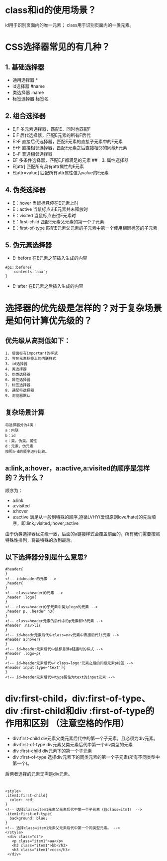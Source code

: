 # class和id的使用场景？
id用于识别页面内的唯一元素；
class用于识别页面内的一类元素。
# CSS选择器常见的有几种？
## 1. 基础选择器
* 通用选择器 *
* id选择器 #name
* 类选择器 .name
* 标签选择器 标签名
## 2. 组合选择器
* E,F 多元素选择器，匹配E，同时也匹配F
* E F 后代选择器，匹配E元素的所有F后代
* E>F 直接后代选择器，匹配E元素的直接子元素中的F元素
* E+F 直接相邻选择器，匹配E元素之后直接相邻的同级F元素
* E~F 普通相邻选择器
* EF 多条件选择器，匹配E,F都满足的元素
##　3. 属性选择器
* E[attr] 匹配所有具有attr属性的E元素
* E[attr=value] 匹配所有attr属性值为value的E元素
## 4. 伪类选择器
* E：hover 当鼠标悬停在E元素上时
* E：active 当鼠标点击E元素并未释放时
* E：visited 当鼠标点击过E元素时
* E：first-child 匹配E元素父元素的第一个子元素
* E：first-of-type 匹配E元素父元素的子元素中第一个使用相同标签的子元素
## 5. 伪元素选择器
* E::before 在E元素之前插入生成的内容
```
#p1::before{
    contents:'aaa';
}
```
* E::after 在E元素之后插入生成的内容
# 选择器的优先级是怎样的？对于复杂场景是如何计算优先级的？
## 优先级从高到低如下：
```
1. 后面标有important的样式
2. 写在元素标签上的内联样式
3. id选择器
4. 类选择器
5. 伪类选择器
6. 属性选择器
7. 标签选择器
8. 通配符选择器
9. 浏览器默认
```
## 复杂场景计算
```
将选择器分为4类：
a：内联
b：id
c：类，伪类，属性
d：元素，伪元素
按照a-d的顺序进行比较。

```
## a:link,a:hover，a:active,a:visited的顺序是怎样的？为什么？
顺序为：
* a:link
* a:visited
* a:hover
* a:active
满足从一般到特殊的顺序,遵循LVHY(爱恨原则love/hate)的先后顺序，即:link,:visited,:hover,:active

由于伪类选择器优先级一致，后面的a链接样式会覆盖前面的，所有我们需要按照特殊性排列，将最特殊的放到最后。
## 以下选择器分别是什么意思?
```
#header{    
}
<!-- id=header的元素 -->
.header{
}
<!-- class=header的元素 -->
.header .logo{
}
<!-- class=header的子元素中类为logo的元素 -->
.header p, .header h3{
}
<!-- class=header元素的后代中的p元素和h3元素 -->
#header .nav>li{
}
<!-- id=headr元素后代中class=nav元素中直接后代li元素 -->
#header a:hover{
}
<!-- id=header元素后代中鼠标悬浮a链接时的样式 -->
#header .logo~p{
}
<!-- id=header元素后代中'class=logo'元素之后的同级元素p标签 -->
#header input[type='text']{
}
<!-- id=header元素后代中type属性为text的input元素 -->
```
# div:first-child，div:first-of-type、div :first-child和div :first-of-type的作用和区别 （注意空格的作用）
* div:first-child div元素父类元素后代中的第一个子元素，且必须为div元素。
* div:first-of-type div元素父类元素后代中第一个div类型的元素
* div :first-child div元素下的第一个子元素
* div :first-of-type 选择div元素下的同类元素的第一个子元素(所有不同类型中第一个)。

后两者选择的元素无需是div元素。
# 
```
<style>
.item1:first-child{
  color: red;
}
<!-- 选择class=item1元素父元素后代中第一个子元素（且class=itm1） -->
.item1:first-of-type{
  background: blue;
}
<!-- 选择class=item1元素父元素后代中第一个同类型元素。 -->
</style>
 <div class="ct">
   <p class="item1">aa</p>
   <h3 class="item1">bb</h3>
   <h3 class="item1">ccc</h3>
 </div>
```



